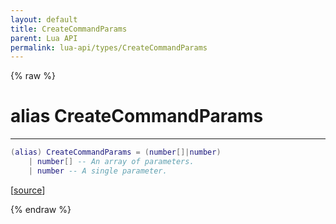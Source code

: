 ```yaml
---
layout: default
title: CreateCommandParams
parent: Lua API
permalink: lua-api/types/CreateCommandParams
---
```


{% raw %}

# alias CreateCommandParams
---



```lua
(alias) CreateCommandParams = (number[]|number)
    | number[] -- An array of parameters.
    | number -- A single parameter.

```




[<a href="https://github.com/beyond-all-reason/spring/blob/0a561a37ee97c7883fd3f5a4bc995f9a4f6fdea0/rts/Lua/LuaUtils.cpp#L1098-L1102" target="_blank">source</a>]


{% endraw %}